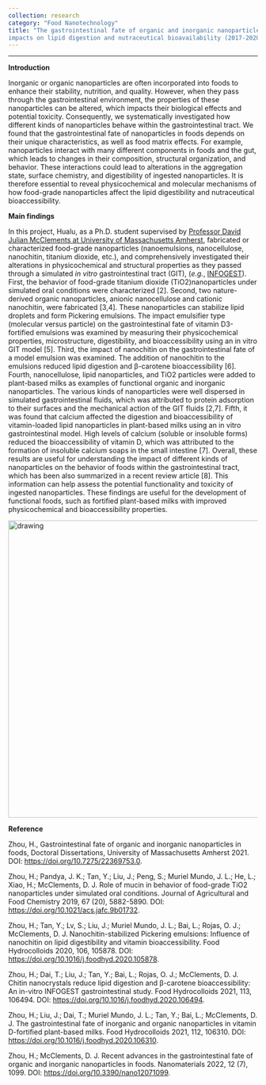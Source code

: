 ```yaml
---
collection: research
category: "Food Nanotechnology"
title: "The gastrointestinal fate of organic and inorganic nanoparticles in foods:
impacts on lipid digestion and nutraceutical bioavailability (2017-2020)"
---
```

<!-- main body -->
------------------
**Introduction**

Inorganic or organic nanoparticles are often incorporated into foods to enhance
their stability, nutrition, and quality. However, when they pass through the
gastrointestinal environment, the properties of these nanoparticles can be altered,
which impacts their biological effects and potential toxicity. Consequently,
we systematically investigated how different kinds of nanoparticles behave within
the gastrointestinal tract. We found that the gastrointestinal fate of nanoparticles
in foods depends on their unique characteristics, as well as food matrix effects.
For example, nanoparticles interact with many different components in foods and the gut,
which leads to changes in their composition, structural organization, and behavior.
These interactions could lead to alterations in the aggregation state, surface chemistry,
and digestibility of ingested nanoparticles. It is therefore essential to reveal physicochemical and molecular
mechanisms of how food-grade nanoparticles affect the lipid digestibility and nutraceutical
bioaccessibility.

**Main findings**

In this project, Hualu, as a Ph.D. student supervised by
[Professor David Julian McClements at University of Massachusetts Amherst](https://www.foodsci.umass.edu/faculty/d-julian-mcclements),
fabricated or characterized food-grade nanoparticles (nanoemulsions, nanocellulose, nanochitin,
titanium dioxide, etc.), and comprehensively investigated their alterations in physicochemical and structural properties
as they passed through a simulated _in vitro_ gastrointestinal tract (GIT), (_e.g._, [INFOGEST](https://www.cost-infogest.eu/)).
First, the behavior of food-grade titanium dioxide (TiO2)nanoparticles under simulated oral conditions were characterized [2].
Second, two nature-derived organic nanoparticles, anionic nanocellulose and cationic nanochitin, were fabricated [3,4].
These nanoparticles can stabilize lipid droplets and form Pickering emulsions. The impact emulsifier type (molecular versus particle)
on the gastrointestinal fate of vitamin D3-fortified emulsions was examined by measuring their physicochemical properties,
microstructure, digestibility, and bioaccessibility using an in vitro GIT model [5].
Third, the impact of nanochitin on the gastrointestinal fate of a model emulsion was examined.
The addition of nanochitin to the emulsions reduced lipid digestion and β-carotene bioaccessibility [6].
Fourth, nanocellulose, lipid nanoparticles, and TiO2 particles were added to plant-based milks
as examples of functional organic and inorganic nanoparticles. The various kinds of nanoparticles were well
dispersed in simulated gastrointestinal fluids, which was attributed to protein adsorption to
their surfaces and the mechanical action of the GIT fluids [2,7].
Fifth, it was found that calcium affected the digestion and bioaccessibility of vitamin-loaded
lipid nanoparticles in plant-based milks using an in vitro gastrointestinal model.
High levels of calcium (soluble or insoluble forms) reduced the bioaccessibility of vitamin D,
which was attributed to the formation of insoluble calcium soaps in the small intestine [7].
Overall, these results are useful for understanding the impact of different kinds of nanoparticles
on the behavior of foods within the gastrointestinal tract, which has been also summarized in a recent review article [8].
This information can help assess the potential functionality and toxicity of ingested nanoparticles.
These findings are useful for the development of functional foods,
such as fortified plant-based milks with improved physicochemical and bioaccessibility properties.

<img src='https://www.mdpi.com/nanomaterials/nanomaterials-12-01099/article_deploy/html/images/nanomaterials-12-01099-ag.png' alt='drawing' width='600'/>

**Reference**

Zhou, H.,
Gastrointestinal fate of organic and inorganic nanoparticles in foods,
Doctoral Dissertations, University of Massachusetts Amherst 2021.
DOI: https://doi.org/10.7275/22369753.0.

Zhou, H.; Pandya, J. K.; Tan, Y.; Liu, J.; Peng, S.; Muriel Mundo, J. L.; He, L.; Xiao, H.; McClements, D. J. Role of mucin in behavior of food-grade TiO2 nanoparticles under simulated oral conditions. Journal of Agricultural and Food Chemistry 2019, 67 (20), 5882-5890. DOI: https://doi.org/10.1021/acs.jafc.9b01732.

Zhou, H.; Tan, Y.; Lv, S.; Liu, J.; Muriel Mundo, J. L.; Bai, L.; Rojas, O. J.; McClements, D. J. Nanochitin-stabilized Pickering emulsions: Influence of nanochitin on lipid digestibility and vitamin bioaccessibility. Food Hydrocolloids 2020, 106, 105878. DOI: https://doi.org/10.1016/j.foodhyd.2020.105878.

Zhou, H.; Dai, T.; Liu, J.; Tan, Y.; Bai, L.; Rojas, O. J.; McClements, D. J. Chitin nanocrystals reduce lipid digestion and β-carotene bioaccessibility: An in-vitro INFOGEST gastrointestinal study. Food Hydrocolloids 2021, 113, 106494. DOI: https://doi.org/10.1016/j.foodhyd.2020.106494.

Zhou, H.; Liu, J.; Dai, T.; Muriel Mundo, J. L.; Tan, Y.; Bai, L.; McClements, D. J. The gastrointestinal fate of inorganic and organic nanoparticles in vitamin D-fortified plant-based milks. Food Hydrocolloids 2021, 112, 106310. DOI: https://doi.org/10.1016/j.foodhyd.2020.106310.

Zhou, H.; McClements, D. J. Recent advances in the gastrointestinal fate of organic and inorganic nanoparticles in foods. Nanomaterials 2022, 12 (7), 1099. DOI: https://doi.org/10.3390/nano12071099.

